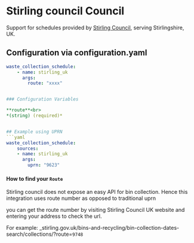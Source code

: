 # Stirling council Council

Support for schedules provided by [Stirling Council](https://www.stirling.gov.uk/), serving Stirlingshire, UK.

## Configuration via configuration.yaml

```yaml
waste_collection_schedule:
    - name: stirling_uk
      args:
        route: "xxxx"


### Configuration Variables

**route**<br>
*(string) (required)*


## Example using UPRN
```yaml
waste_collection_schedule:
    sources:
    - name: stirling_uk
      args:
        uprn: "9623"
```


#### How to find your `Route`
Stirling council does not expose an easy API for bin collection. Hence this integration uses route number as opposed to traditional uprn

you can get the route number by visiting Stirling Council UK website and entering your address to check the url.

For example:   _stirling.gov.uk/bins-and-recycling/bin-collection-dates-search/collections/?route=`9748`






